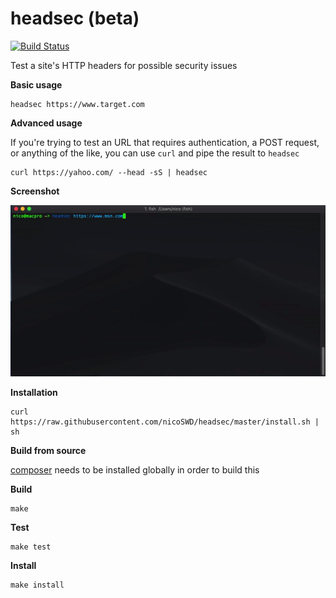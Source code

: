 # headsec (beta)
[![Build Status](https://travis-ci.org/nicoSWD/headsec.svg?branch=master)](https://travis-ci.org/nicoSWD/headsec)

Test a site's HTTP headers for possible security issues

**Basic usage**
```shell
headsec https://www.target.com
```

**Advanced usage**

If you're trying to test an URL that requires authentication, a POST request, or anything
of the like, you can use `curl` and pipe the result to `headsec`
```shell
curl https://yahoo.com/ --head -sS | headsec
```

**Screenshot**

![screenshot](screenshots/screenshot.gif)

**Installation**

```shell
curl https://raw.githubusercontent.com/nicoSWD/headsec/master/install.sh | sh
```

**Build from source**

[composer](https://getcomposer.org) needs to be installed globally in order to build this

**Build**
```shell
make
```

**Test**
```shell
make test
```

**Install**
```shell
make install
```
